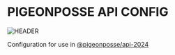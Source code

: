 # PIGEONPOSSE API CONFIG

![HEADER](https://github.com/pigeonposse/pigeon-web/tree/main/docs/public/banner.png)

Configuration for use in [@pigeonposse/api-2024](https://www.npmjs.com/package/@pigeonposse/api-2024)
